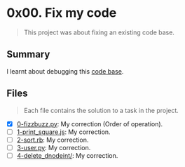 # 0x00. Fix my code

> This project was about fixing an existing code base.

## Summary

I learnt about debugging this [code base](https://github.com/alx-tools/0x00-Fix_My_Code_Challenge).

## Files

> Each file contains the solution to a task in the project.
- [x] [0-fizzbuzz.py](https://github.com/Ebube-Ochemba/Fix_My_Code_Challenge/blob/main/0x00-challenge/0-fizzbuzz.py): My correction (Order of operation).
- [ ] [1-print_square.js](https://github.com/Ebube-Ochemba/Fix_My_Code_Challenge/blob/main/0x00-challenge/1-print_square.js): My correction.
- [ ] [2-sort.rb](https://github.com/Ebube-Ochemba/Fix_My_Code_Challenge/blob/main/0x00-challenge/2-sort.rb): My correction.
- [ ] [3-user.py](https://github.com/Ebube-Ochemba/Fix_My_Code_Challenge/blob/main/0x00-challenge/3-user.py): My correction.
- [ ] [4-delete_dnodeint/](https://github.com/Ebube-Ochemba/Fix_My_Code_Challenge/tree/main/0x00-challenge/4-delete_dnodeint): My correction.
